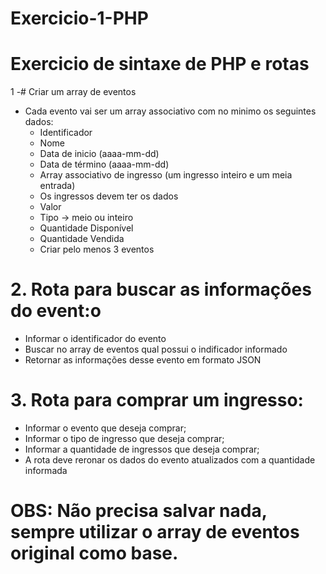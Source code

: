 # Exercicio-1-PHP

# Exercicio de sintaxe de PHP e rotas

1 -# Criar um array de eventos

- Cada evento vai ser um array associativo com no minimo os seguintes dados:
    - Identificador
    - Nome
    - Data de inicio (aaaa-mm-dd)
    - Data de término (aaaa-mm-dd)
    - Array associativo de ingresso (um ingresso inteiro e um meia entrada)
    - Os ingressos devem ter os dados
    - Valor
    - Tipo -> meio ou inteiro
    - Quantidade Disponível
    - Quantidade Vendida
  - Criar pelo menos 3 eventos

# 2. Rota para buscar as informações do event:o
  - Informar o identificador do evento
  - Buscar no array de eventos qual possui o indificador informado
  - Retornar as informações desse evento em formato JSON

# 3. Rota para comprar um ingresso:
  -  Informar o evento que deseja comprar;
  -  Informar o tipo de ingresso que deseja comprar;
  -  Informar a quantidade de ingressos que deseja comprar;
  -  A rota deve reronar os dados do evento atualizados com a quantidade informada

# OBS: Não precisa salvar nada, sempre utilizar o array de eventos original como base.
